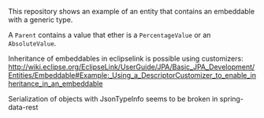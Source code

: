 This repository shows an example of an entity that contains an embeddable with a generic type.

A `Parent` contains a value that ether is a `PercentageValue` or an `AbsoluteValue`.

Inheritance of embeddables in eclipselink is possible using customizers:
http://wiki.eclipse.org/EclipseLink/UserGuide/JPA/Basic_JPA_Development/Entities/Embeddable#Example:_Using_a_DescriptorCustomizer_to_enable_inheritance_in_an_embeddable

Serialization of objects with JsonTypeInfo seems to be broken in spring-data-rest
